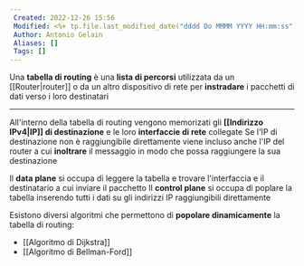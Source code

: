 ```yaml
---
 Created: 2022-12-26 15:56
 Modified: <%+ tp.file.last_modified_date("dddd Do MMMM YYYY HH:mm:ss") %>
 Author: Antonio Gelain
 Aliases: []
 Tags: []
---
```


Una **tabella di routing** è una **lista di percorsi** utilizzata da un [[Router|router]] o da un altro dispositivo di rete per **instradare** i pacchetti di dati verso i loro destinatari

---

All'interno della tabella di routing vengono memorizati gli **[[Indirizzo IPv4|IP]] di destinazione** e le loro **interfaccie di rete** collegate
Se l'IP di destinazione non è raggiungibile direttamente viene incluso anche l'IP del router a cui **inoltrare** il messaggio in modo che possa raggiungere la sua destinazione

Il **data plane** si occupa di leggere la tabella e trovare l'interfaccia e il destinatario a cui inviare il pacchetto
Il **control plane** si occupa di poplare la tabella inserendo tutti i dati su gli indirizzi IP raggiungibili direttamente

Esistono diversi algoritmi che permettono di **popolare dinamicamente** la tabella di routing:
- [[Algoritmo di Dijkstra]]
- [[Algoritmo di Bellman-Ford]]